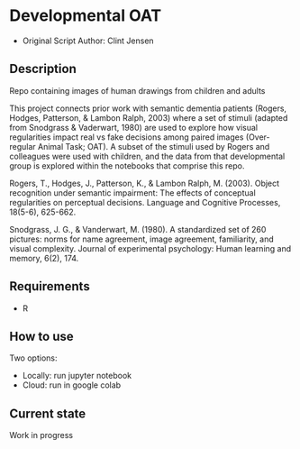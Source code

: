 # Developmental OAT
- Original Script Author: Clint Jensen


## Description  
Repo containing images of human drawings from children and adults  

This project connects prior work with semantic dementia patients (Rogers, Hodges, Patterson, & Lambon Ralph, 2003) where a set of stimuli (adapted from Snodgrass & Vaderwart, 1980) are used to explore how visual regularities impact real vs fake decisions among paired images (Over-regular Animal Task; OAT). A subset of the stimuli used by Rogers and colleagues were used with children, and the data from that developmental group is explored within the notebooks that comprise this repo.


Rogers, T., Hodges, J., Patterson, K., & Lambon Ralph, M. (2003). Object recognition under semantic impairment: The effects of conceptual regularities on perceptual decisions. Language and Cognitive Processes, 18(5-6), 625-662.

Snodgrass, J. G., & Vanderwart, M. (1980). A standardized set of 260 pictures: norms for name agreement, image agreement, familiarity, and visual complexity. Journal of experimental psychology: Human learning and memory, 6(2), 174.


## Requirements
- R 

## How to use
Two options:  
- Locally: run jupyter notebook
- Cloud: run in google colab  

## Current state
Work in progress  
